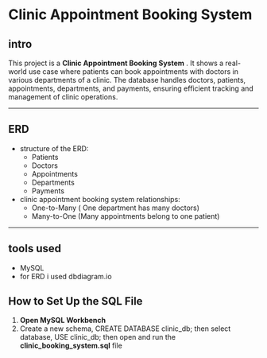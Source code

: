 # Clinic Appointment Booking System

## intro

This project is a **Clinic Appointment Booking System** . It shows a real-world use case where patients can book appointments with doctors in various departments of a clinic. The database handles doctors, patients, appointments, departments, and payments, ensuring efficient tracking and management of clinic operations.

---

## ERD

- structure of the ERD:
  - Patients
  - Doctors
  - Appointments
  - Departments
  - Payments
- clinic appointment booking system relationships:
  - One-to-Many ( One department has many doctors)
  - Many-to-One (Many appointments belong to one patient)


---

## tools used

- MySQL
- for ERD i used dbdiagram.io

## How to Set Up the SQL File

1. **Open MySQL Workbench** 
2. Create a new schema,
   CREATE DATABASE clinic_db;
   then select database,
   USE clinic_db;
   then open and run the **clinic_booking_system.sql** file
